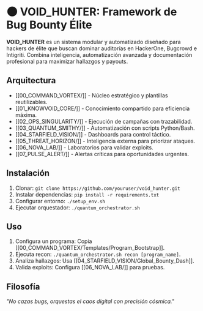 # 🌑 VOID_HUNTER: Framework de Bug Bounty Élite

**VOID_HUNTER** es un sistema modular y automatizado diseñado para hackers de élite que buscan dominar auditorías en HackerOne, Bugcrowd e Intigriti. Combina inteligencia, automatización avanzada y documentación profesional para maximizar hallazgos y payouts.

## Arquitectura
- [[00_COMMAND_VORTEX/]] - Núcleo estratégico y plantillas reutilizables.
- [[01_KNOWVOID_CORE/]] - Conocimiento compartido para eficiencia máxima.
- [[02_OPS_SINGULARITY/]] - Ejecución de campañas con trazabilidad.
- [[03_QUANTUM_SMITHY/]] - Automatización con scripts Python/Bash.
- [[04_STARFIELD_VISION/]] - Dashboards para control táctico.
- [[05_THREAT_HORIZON/]] - Inteligencia externa para priorizar ataques.
- [[06_NOVA_LAB/]] - Laboratorios para validar exploits.
- [[07_PULSE_ALERT/]] - Alertas críticas para oportunidades urgentes.

## Instalación
1. Clonar: `git clone https://github.com/youruser/void_hunter.git`
2. Instalar dependencias: `pip install -r requirements.txt`
3. Configurar entorno: `./setup_env.sh`
4. Ejecutar orquestador: `./quantum_orchestrator.sh`

## Uso
1. Configura un programa: Copia [[00_COMMAND_VORTEX/Templates/Program_Bootstrap]].
2. Ejecuta recon: `./quantum_orchestrator.sh recon [program_name]`.
3. Analiza hallazgos: Usa [[04_STARFIELD_VISION/Global_Bounty_Dash]].
4. Valida exploits: Configura [[06_NOVA_LAB/]] para pruebas.

## Filosofía
*"No cazas bugs, orquestas el caos digital con precisión cósmica."*
